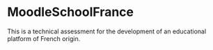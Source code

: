 # MoodleSchoolFrance
This is a technical assessment for the development of an educational platform of French origin.
